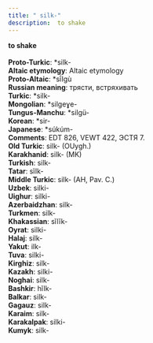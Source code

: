 ```yaml
---
title: " silk-"
description:  to shake
---
```

<p data-pagefind-weight="0.5">
<strong> to shake</strong><br><br>
<strong>Proto-Turkic</strong>:  *silk-<br>
<strong>Altaic etymology</strong>:  Altaic etymology<br>
<strong> Proto-Altaic</strong>:  *sĭ́lgù<br>
<strong>Russian meaning</strong>:  трясти, встряхивать<br>
<strong>Turkic</strong>:  *silk-<br>
<strong>Mongolian</strong>:  *silgeɣe-<br>
<strong>Tungus-Manchu</strong>:  *silgü-<br>
<strong>Korean</strong>:  *sir-<br>
<strong>Japanese</strong>:  *súkúm-<br>
<strong>Comments</strong>:  EDT 826, VEWT 422, ЭСТЯ 7.<br>
<strong>Old Turkic</strong>:  silk- (OUygh.)<br>
<strong>Karakhanid</strong>:  silk- (MK)<br>
<strong>Turkish</strong>:  silk-<br>
<strong>Tatar</strong>:  sĭlk-<br>
<strong>Middle Turkic</strong>:  silk- (AH, Pav. C.)<br>
<strong>Uzbek</strong>:  silki-<br>
<strong>Uighur</strong>:  silki-<br>
<strong>Azerbaidzhan</strong>:  silk-<br>
<strong>Turkmen</strong>:  silk-<br>
<strong>Khakassian</strong>:  sĭlĭk-<br>
<strong>Oyrat</strong>:  silki-<br>
<strong>Halaj</strong>:  silk-<br>
<strong>Yakut</strong>:  ilk-<br>
<strong>Tuva</strong>:  silki-<br>
<strong>Kirghiz</strong>:  silk-<br>
<strong>Kazakh</strong>:  silki-<br>
<strong>Noghai</strong>:  silk-<br>
<strong>Bashkir</strong>:  hĭlk-<br>
<strong>Balkar</strong>:  silk-<br>
<strong>Gagauz</strong>:  silk-<br>
<strong>Karaim</strong>:  silk-<br>
<strong>Karakalpak</strong>:  silki-<br>
<strong>Kumyk</strong>:  silk-<br>

</p>
